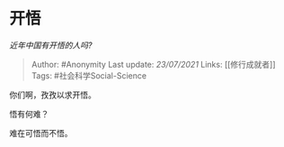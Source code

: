 # 开悟
*近年中国有开悟的人吗?*

> Author: #Anonymity
Last update: *23/07/2021* 
Links: [[修行成就者]]
Tags: #社会科学Social-Science 

 
你们啊，孜孜以求开悟。

悟有何难？

难在可悟而不悟。



